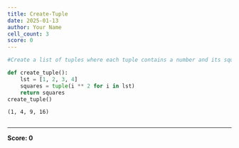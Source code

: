 ```yaml
---
title: Create-Tuple
date: 2025-01-13
author: Your Name
cell_count: 3
score: 0
---
```


```python
#Create a list of tuples where each tuple contains a number and its square
```


```python
def create_tuple():
    lst = [1, 2, 3, 4]
    squares = tuple(i ** 2 for i in lst)
    return squares
create_tuple()
```




    (1, 4, 9, 16)




```python

```


---
**Score: 0**
